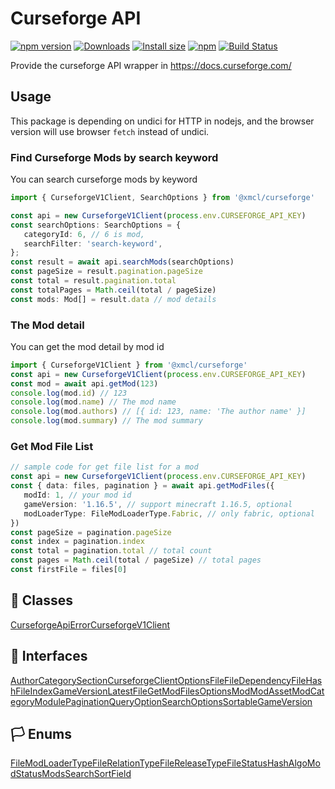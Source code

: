 # Curseforge API

[![npm version](https://img.shields.io/npm/v/@xmcl/curseforge.svg)](https://www.npmjs.com/package/@xmcl/curseforge)
[![Downloads](https://img.shields.io/npm/dm/@xmcl/curseforge.svg)](https://npmjs.com/@xmcl/curseforge)
[![Install size](https://packagephobia.now.sh/badge?p=@xmcl/curseforge)](https://packagephobia.now.sh/result?p=@xmcl/curseforge)
[![npm](https://img.shields.io/npm/l/@xmcl/minecraft-launcher-core.svg)](https://github.com/voxelum/minecraft-launcher-core-node/blob/master/LICENSE)
[![Build Status](https://github.com/voxelum/minecraft-launcher-core-node/workflows/Build/badge.svg)](https://github.com/Voxelum/minecraft-launcher-core-node/actions?query=workflow%3ABuild)

Provide the curseforge API wrapper in https://docs.curseforge.com/

## Usage

This package is depending on undici for HTTP in nodejs, and the browser version will use browser `fetch` instead of undici.

### Find Curseforge Mods by search keyword

You can search curseforge mods by keyword

```ts
import { CurseforgeV1Client, SearchOptions } from '@xmcl/curseforge'

const api = new CurseforgeV1Client(process.env.CURSEFORGE_API_KEY)
const searchOptions: SearchOptions = {
   categoryId: 6, // 6 is mod,
   searchFilter: 'search-keyword',
};
const result = await api.searchMods(searchOptions)
const pageSize = result.pagination.pageSize
const total = result.pagination.total
const totalPages = Math.ceil(total / pageSize)
const mods: Mod[] = result.data // mod details
```

### The Mod detail

You can get the mod detail by mod id

```ts
import { CurseforgeV1Client } from '@xmcl/curseforge'
const api = new CurseforgeV1Client(process.env.CURSEFORGE_API_KEY)
const mod = await api.getMod(123)
console.log(mod.id) // 123
console.log(mod.name) // The mod name
console.log(mod.authors) // [{ id: 123, name: 'The author name' }]
console.log(mod.summary) // The mod summary
```

### Get Mod File List

```ts
// sample code for get file list for a mod
const api = new CurseforgeV1Client(process.env.CURSEFORGE_API_KEY)
const { data: files, pagination } = await api.getModFiles({
   modId: 1, // your mod id
   gameVersion: '1.16.5', // support minecraft 1.16.5, optional
   modLoaderType: FileModLoaderType.Fabric, // only fabric, optional
})
const pageSize = pagination.pageSize
const index = pagination.index
const total = pagination.total // total count
const pages = Math.ceil(total / pageSize) // total pages
const firstFile = files[0]
```

## 🧾 Classes

<div class="definition-grid class"><a href="curseforge/CurseforgeApiError">CurseforgeApiError</a><a href="curseforge/CurseforgeV1Client">CurseforgeV1Client</a></div>

## 🤝 Interfaces

<div class="definition-grid interface"><a href="curseforge/Author">Author</a><a href="curseforge/CategorySection">CategorySection</a><a href="curseforge/CurseforgeClientOptions">CurseforgeClientOptions</a><a href="curseforge/File">File</a><a href="curseforge/FileDependency">FileDependency</a><a href="curseforge/FileHash">FileHash</a><a href="curseforge/FileIndex">FileIndex</a><a href="curseforge/GameVersionLatestFile">GameVersionLatestFile</a><a href="curseforge/GetModFilesOptions">GetModFilesOptions</a><a href="curseforge/Mod">Mod</a><a href="curseforge/ModAsset">ModAsset</a><a href="curseforge/ModCategory">ModCategory</a><a href="curseforge/Module">Module</a><a href="curseforge/Pagination">Pagination</a><a href="curseforge/QueryOption">QueryOption</a><a href="curseforge/SearchOptions">SearchOptions</a><a href="curseforge/SortableGameVersion">SortableGameVersion</a></div>

## 🏳️ Enums

<div class="definition-grid enum"><a href="curseforge/FileModLoaderType">FileModLoaderType</a><a href="curseforge/FileRelationType">FileRelationType</a><a href="curseforge/FileReleaseType">FileReleaseType</a><a href="curseforge/FileStatus">FileStatus</a><a href="curseforge/HashAlgo">HashAlgo</a><a href="curseforge/ModStatus">ModStatus</a><a href="curseforge/ModsSearchSortField">ModsSearchSortField</a></div>

